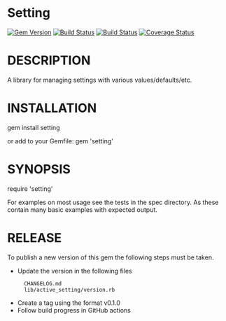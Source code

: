 # Setting

[![Gem Version](https://badge.fury.io/rb/active_setting.svg)](http://badge.fury.io/rb/active_setting)
[![Build Status](https://github.com/sealink/active_setting/workflows/Build%20and%20Test/badge.svg?branch=master)](https://github.com/sealink/active_setting/actions)
[![Build Status](https://codeclimate.com/github/sealink/active_setting.png)](https://codeclimate.com/github/sealink/active_setting)
[![Coverage Status](https://coveralls.io/repos/sealink/active_setting/badge.png)](https://coveralls.io/r/sealink/active_setting)

# DESCRIPTION

A library for managing settings with various values/defaults/etc.

# INSTALLATION

gem install setting

or add to your Gemfile:
gem 'setting'

# SYNOPSIS

require 'setting'

For examples on most usage see the tests in the spec directory.
As these contain many basic examples with expected output.

# RELEASE

To publish a new version of this gem the following steps must be taken.

- Update the version in the following files
  ```
    CHANGELOG.md
    lib/active_setting/version.rb
  ```
- Create a tag using the format v0.1.0
- Follow build progress in GitHub actions
